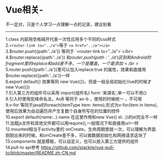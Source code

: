 # Vue相关-
不一定对，只是个人学习一点理解一点的记录，建议别看


----------------------------------------------------------------------------------------
  1.class 内部用空格隔开代表一次性应用多个不同的css样式</br>
  2.`<router-link to="../a">`等于 `<a href="../a"></a>`</br>
  3.$router.push({path:'../a'}) 等同于 `<router-link to="../a">`</br>
  4.$router.replace({path:'../a'}) 和$router.push({path:'../a'}) 区别和Android的fragment里的replace和add差不多，一个是覆盖，一个是添加</br>
  5.$router.push({path:'../a'})里可以加入replace:true 的属性，效果和直接用$router.replace({path:'../a'})一样</br>
  6.export default{} 效果等同 new Vue({})，但是一般全局初始化Vue的时候才new Vue({})</br>
  7.引入第三方的组件可以采用 import{组件名} form '来源名',单一可以不用{}</br>
  8.引入时使用驼峰命名法，AoB 等同于 ao-b ，使用的时候统一 <ao-b>，不可用<AoB> </br>
  9.v-for 等同于java的foreach(itemType item: items),形式为v-for(item in items),使用后效果为自动遍历并产生复数个自身所写在的位置的控件</br>
  10.export default{name:..} name 在这里作用和new Vue({ el:..})的el完全不一样</br>
  11.加载js文件和其他文件都可以用require(),一般情况下和直接用url一样</br>
  12.mounted相当于activity里的 onCreate，生命周期里就一次，可以理解为界面刚刚出来的时候，和onCreate差不多，可以做数据初始化和网络请求这块了</br>
  13.components 就是模板，可以自定义，也可以放入第三方提供的组件</br>
  14.pull-to api参考 https://github.com/stackjie/vue-pull-to/blob/master/README.zh-CN.md</br>
  
